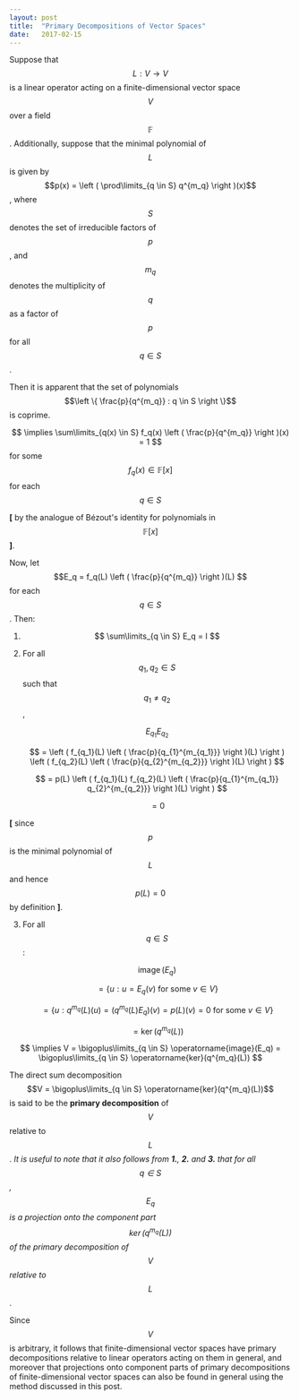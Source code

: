 ```yaml
---
layout: post
title:  "Primary Decompositions of Vector Spaces"
date:   2017-02-15
---
```


Suppose that $$L : V \to V$$ is a linear operator acting on a finite-dimensional vector space $$V$$ over a field $$\mathbb{F}$$. Additionally, suppose that the minimal polynomial of $$L$$ is given by $$p(x) = \left ( \prod\limits_{q \in S} q^{m_q} \right )(x)$$, where $$S$$ denotes the set of irreducible factors of $$p$$, and $$m_q$$ denotes the multiplicity of $$q$$ as a factor of $$p$$ for all $$q \in S$$.

Then it is apparent that the set of polynomials $$\left \{ \frac{p}{q^{m_q}} : q \in S \right \}$$ is coprime.

$$ \implies \sum\limits_{q(x) \in S} f_q(x) \left ( \frac{p}{q^{m_q}} \right )(x) = 1 $$ for some $$f_q(x) \in \mathbb{F}[x]$$ for each $$q \in S$$

**[** by the analogue of Bézout's identity for polynomials in $$\mathbb{F}[x]$$ **]**.

Now, let $$E_q = f_q(L) \left ( \frac{p}{q^{m_q}} \right )(L) $$ for each $$q \in S$$. Then:

1. $$ \sum\limits_{q \in S} E_q = I $$

2. For all $$q_1, q_2 \in S$$ such that $$q_1 \neq q_2$$, 

	$$ E_{q_1} E_{q_2} $$

	$$ = \left ( f_{q_1}(L) \left ( \frac{p}{q_{1}^{m_{q_1}}} \right )(L) \right ) \left ( f_{q_2}(L) \left ( \frac{p}{q_{2}^{m_{q_2}}} \right )(L) \right ) $$

	$$ = p(L) \left ( f_{q_1}(L) f_{q_2}(L) \left ( \frac{p}{q_{1}^{m_{q_1}} q_{2}^{m_{q_2}}} \right )(L) \right ) $$

	$$ = 0 $$

**[** since $$p$$ is the minimal polynomial of $$L$$ and hence $$p(L) = 0$$ by definition **]**.

3. For all $$q \in S$$: 

	$$\operatorname{image}(E_q) $$

	$$ = \{ u : u = E_q(v) \text{ for some } v \in V \} $$

	$$ = \{ u : q^{m_q}(L)(u) = (q^{m_q}(L) E_q)(v) = p(L)(v) = 0 \text{ for some } v \in V \} $$

	$$ = \operatorname{ker}(q^{m_q}(L))$$

$$ \implies V = \bigoplus\limits_{q \in S}  \operatorname{image}(E_q) = \bigoplus\limits_{q \in S} \operatorname{ker}(q^{m_q}(L)) $$

The direct sum decomposition $$V = \bigoplus\limits_{q \in S} \operatorname{ker}(q^{m_q}(L))$$ is said to be the **primary decomposition** of $$V$$ relative to $$L$$. *It is useful to note that it also follows from **1.**, **2.** and **3.** that for all $$q \in S$$, $$E_q$$ is a projection onto the component part $$\operatorname{ker}(q^{m_q}(L))$$ of the primary decomposition of $$V$$ relative to $$L$$*.

Since $$V$$ is arbitrary, it follows that finite-dimensional vector spaces have primary decompositions relative to linear operators acting on them in general, and moreover that projections onto component parts of primary decompositions of finite-dimensional vector spaces can also be found in general using the method discussed in this post.








